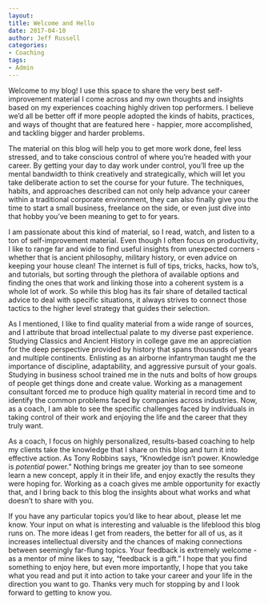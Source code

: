 ```yaml
---
layout:  
title: Welcome and Hello
date: 2017-04-10  
author: Jeff Russell
categories: 
- Coaching 
tags: 
- Admin  
--- 
```


Welcome to my blog! I use this space to share the very best self-improvement material I come across and my own thoughts and insights based on my experiences coaching highly driven top performers. I believe we’d all be better off if more people adopted the kinds of habits, practices, and ways of thought that are featured here - happier, more accomplished, and tackling bigger and harder problems.

The material on this blog will help you to get more work done, feel less stressed, and to take conscious control of where you’re headed with your career. By getting your day to day work under control, you’ll free up the mental bandwidth to think creatively and strategically, which will let you take deliberate action to set the course for your future. The techniques, habits, and approaches described can not only help advance your career within a traditional corporate environment, they can also finally give you the time to start a small business, freelance on the side, or even just dive into that hobby you’ve been meaning to get to for years.

I am passionate about this kind of material, so I read, watch, and listen to a ton of self-improvement material. Even though I often focus on productivity, I like to range far and wide to find useful insights from unexpected corners - whether that is ancient philosophy, military history, or even advice on keeping your house clean! The internet is full of tips, tricks, hacks, how to’s, and tutorials, but sorting through the plethora of available options and finding the ones that work and linking those into a coherent system is a whole lot of work. So while this blog has its fair share of detailed tactical advice to deal with specific situations, it always strives to connect those tactics to the higher level strategy that guides their selection.

As I mentioned, I like to find quality material from a wide range of sources, and I attribute that broad intellectual palate to my diverse past experience. Studying Classics and Ancient History in college gave me an appreciation for the deep perspective provided by history that spans thousands of years and multiple continents. Enlisting as an airborne infantryman taught me the importance of discipline, adaptability, and aggressive pursuit of your goals. Studying in business school trained me in the nuts and bolts of how groups of people get things done and create value. Working as a management consultant forced me to produce high quality material in record time and to identify the common problems faced by companies across industries. Now, as a coach, I am able to see the specific challenges faced by individuals in taking control of their work and enjoying the life and the career that they truly want.

As a coach, I focus on highly personalized, results-based coaching to help my clients take the knowledge that I share on this blog and turn it into effective action. As Tony Robbins says, “Knowledge isn’t power. Knowledge is *potential* power.” Nothing brings me greater joy than to see someone learn a new concept, apply it in their life, and enjoy exactly the results they were hoping for. Working as a coach gives me amble opportunity for exactly that, and I bring back to this blog the insights about what works and what doesn’t to share with you.  

If you have any particular topics you’d like to hear about, please let me know. Your input on what is interesting and valuable is the lifeblood this blog runs on. The more ideas I get from readers, the better for all of us, as it increases intellectual diversity and the chances of making connections between seemingly far-flung topics. Your feedback is extremely welcome - as a mentor of mine likes to say, “feedback is a gift.” I hope that you find something to enjoy here, but even more importantly, I hope that you take what you read and put it into action to take your career and your life in the direction you want to go. Thanks very much for stopping by and I look forward to getting to know you.
